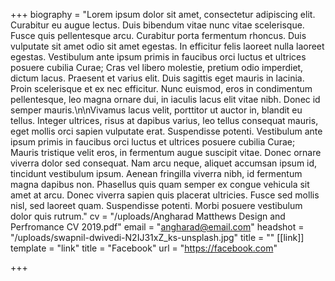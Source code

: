 +++
biography = "Lorem ipsum dolor sit amet, consectetur adipiscing elit. Curabitur eu augue lectus. Duis bibendum vitae nunc vitae scelerisque. Fusce quis pellentesque arcu. Curabitur porta fermentum rhoncus. Duis vulputate sit amet odio sit amet egestas. In efficitur felis laoreet nulla laoreet egestas. Vestibulum ante ipsum primis in faucibus orci luctus et ultrices posuere cubilia Curae; Cras vel libero molestie, pretium odio imperdiet, dictum lacus. Praesent et varius elit. Duis sagittis eget mauris in lacinia. Proin scelerisque et ex nec efficitur. Nunc euismod, eros in condimentum pellentesque, leo magna ornare dui, in iaculis lacus elit vitae nibh. Donec id semper mauris.\n\nVivamus lacus velit, porttitor ut auctor in, blandit eu tellus. Integer ultrices, risus at dapibus varius, leo tellus consequat mauris, eget mollis orci sapien vulputate erat. Suspendisse potenti. Vestibulum ante ipsum primis in faucibus orci luctus et ultrices posuere cubilia Curae; Mauris tristique velit eros, in fermentum augue suscipit vitae. Donec ornare viverra dolor sed consequat. Nam arcu neque, aliquet accumsan ipsum id, tincidunt vestibulum ipsum. Aenean fringilla viverra nibh, id fermentum magna dapibus non. Phasellus quis quam semper ex congue vehicula sit amet at arcu. Donec viverra sapien quis placerat ultricies. Fusce sed mollis nisl, sed laoreet quam. Suspendisse potenti. Morbi posuere vestibulum dolor quis rutrum."
cv = "/uploads/Angharad Matthews Design and Perfromance CV 2019.pdf"
email = "angharad@email.com"
headshot = "/uploads/swapnil-dwivedi-N2IJ31xZ_ks-unsplash.jpg"
title = ""
[[link]]
template = "link"
title = "Facebook"
url = "https://facebook.com"

+++
